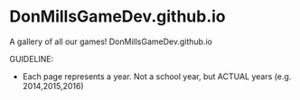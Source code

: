 DonMillsGameDev.github.io
=========================

A gallery of all our games!
DonMillsGameDev.github.io

GUIDELINE:
  - Each page represents a year. Not a school year, but ACTUAL years (e.g. 2014,2015,2016)
